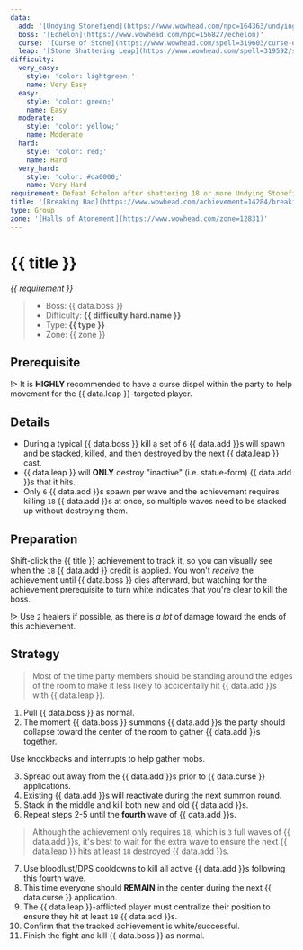 ```yaml
---
data:
  add: '[Undying Stonefiend](https://www.wowhead.com/npc=164363/undying-stonefiend)'
  boss: '[Echelon](https://www.wowhead.com/npc=156827/echelon)'
  curse: '[Curse of Stone](https://www.wowhead.com/spell=319603/curse-of-stone)'
  leap: '[Stone Shattering Leap](https://www.wowhead.com/spell=319592/stone-shattering-leap)'
difficulty:
  very_easy:
    style: 'color: lightgreen;'
    name: Very Easy
  easy:
    style: 'color: green;'
    name: Easy
  moderate:
    style: 'color: yellow;'
    name: Moderate
  hard:
    style: 'color: red;'
    name: Hard
  very_hard:
    style: 'color: #da0000;'
    name: Very Hard
requirement: Defeat Echelon after shattering 18 or more Undying Stonefiends at one time in the Halls of Atonement on Mythic difficulty.
title: '[Breaking Bad](https://www.wowhead.com/achievement=14284/breaking-bad)'
type: Group
zone: '[Halls of Atonement](https://www.wowhead.com/zone=12831)'
---
```


# {{ title }}

_{{ requirement }}_

> - Boss: {{ data.boss }}
> - Difficulty: **<span style="{{ difficulty.hard.style }}">{{ difficulty.hard.name }}</span>**
> - Type: **{{ type }}**
> - Zone: {{ zone }}

## Prerequisite

!> It is **HIGHLY** recommended to have a curse dispel within the party to help movement for the {{ data.leap }}-targeted player.

## Details

- During a typical {{ data.boss }} kill a set of `6` {{ data.add }}s will spawn and be stacked, killed, and then destroyed by the next {{ data.leap }} cast.
- {{ data.leap }} will **ONLY** destroy "inactive" (i.e. statue-form) {{ data.add }}s that it hits.
- Only `6` {{ data.add }}s spawn per wave and the achievement requires killing `18` {{ data.add }}s at once, so multiple waves need to be stacked up without destroying them.

## Preparation

Shift-click the {{ title }} achievement to track it, so you can visually see when the `18` {{ data.add }} credit is applied. You won't _receive_ the achievement until {{ data.boss }} dies afterward, but watching for the achievement prerequisite to turn white indicates that you're clear to kill the boss.

!> Use `2` healers if possible, as there is _a lot_ of damage toward the ends of this achievement.

## Strategy

> Most of the time party members should be standing around the edges of the room to make it less likely to accidentally hit {{ data.add }}s with {{ data.leap }}.

1. Pull {{ data.boss }} as normal.
2. The moment {{ data.boss }} summons {{ data.add }}s the party should collapse toward the center of the room to gather {{ data.add }}s together.

Use knockbacks and interrupts to help gather mobs.

3. Spread out away from the {{ data.add }}s prior to {{ data.curse }} applications.
4. Existing {{ data.add }}s will reactivate during the next summon round.
5. Stack in the middle and kill both new and old {{ data.add }}s.
6. Repeat steps 2-5 until the **fourth** wave of {{ data.add }}s.

> Although the achievement only requires `18`, which is `3` full waves of {{ data.add }}s, it's best to wait for the extra wave to ensure the next {{ data.leap }} hits at least `18` destroyed {{ data.add }}s.

7. Use bloodlust/DPS cooldowns to kill all active {{ data.add }}s following this fourth wave.
8. This time everyone should **REMAIN** in the center during the next {{ data.curse }} application.
9. The {{ data.leap }}-afflicted player must centralize their position to ensure they hit at least `18` {{ data.add }}s.
10. Confirm that the tracked achievement is white/successful.
11. Finish the fight and kill {{ data.boss }} as normal.
